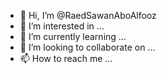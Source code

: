 - 👋 Hi, I’m @RaedSawanAboAlfooz
- 👀 I’m interested in ...
- 🌱 I’m currently learning ...
- 💞️ I’m looking to collaborate on ...
- 📫 How to reach me ...

<!---
RaedSawanAboAlfooz/RaedSawanAboAlfooz is a ✨ special ✨ repository because its `README.md` (this file) appears on your GitHub profile.
You can click the Preview link to take a look at your changes.
--->
